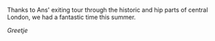 Thanks to Ans' exiting tour through the historic and hip parts of
central London, we had a fantastic time this summer.

*Greetje*
